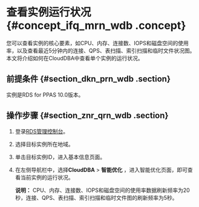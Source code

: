 # 查看实例运行状况 {#concept_ifq_mrn_wdb .concept}

您可以查看实例的核心要素，如CPU、内存、连接数、IOPS和磁盘空间的使用率，以及查看最近5分钟内的连接、QPS、表扫描、索引扫描和临时文件状况图。本文将介绍如何在CloudDBA中查看单个实例的运行状况。

## 前提条件 {#section_dkn_prn_wdb .section}

实例是RDS for PPAS 10.0版本。

## 操作步骤 {#section_znr_qrn_wdb .section}

1.  登录[RDS管理控制台](https://rds.console.aliyun.com/)。
2.  选择目标实例所在地域。
3.  单击目标实例ID，进入基本信息页面。
4.  在左侧导航栏中，选择**CloudDBA** \> **智能优化** ，进入智能优化页面，即可查看当前实例的运行状况。

    **说明：** CPU、内存、连接数、IOPS和磁盘空间的使用率数据刷新频率为20秒，连接、QPS、表扫描、索引扫描和临时文件图的刷新频率为5秒。


